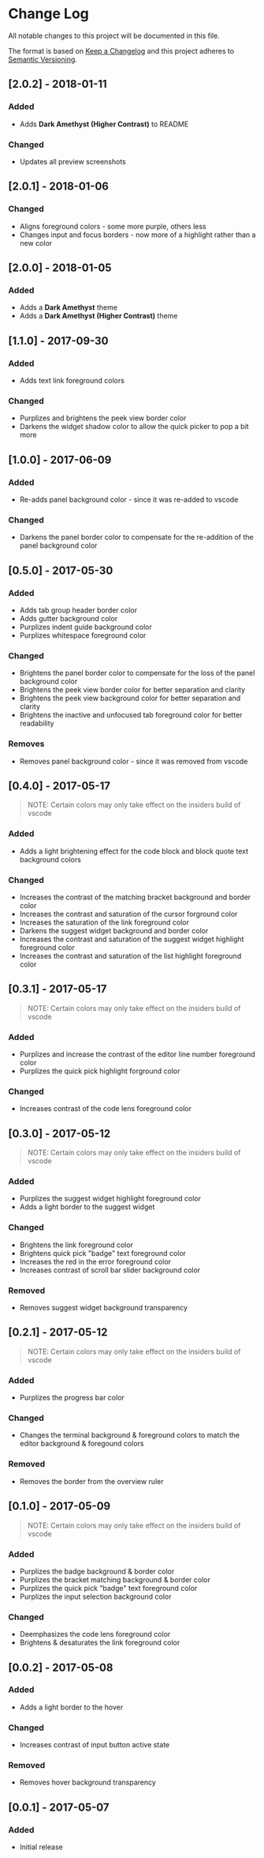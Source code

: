 # Change Log

All notable changes to this project will be documented in this file.

The format is based on [Keep a Changelog](http://keepachangelog.com/) and this project adheres to [Semantic Versioning](http://semver.org/).

## [2.0.2] - 2018-01-11
### Added
- Adds **Dark Amethyst (Higher Contrast)** to README

### Changed
- Updates all preview screenshots

## [2.0.1] - 2018-01-06
### Changed
- Aligns foreground colors - some more purple, others less
- Changes input and focus borders - now more of a highlight rather than a new color

## [2.0.0] - 2018-01-05
### Added
- Adds a **Dark Amethyst** theme
- Adds a **Dark Amethyst (Higher Contrast)** theme

## [1.1.0] - 2017-09-30
### Added
- Adds text link foreground colors

### Changed
- Purplizes and brightens the peek view border color
- Darkens the widget shadow color to allow the quick picker to pop a bit more

## [1.0.0] - 2017-06-09
### Added
- Re-adds panel background color - since it was re-added to vscode

### Changed
- Darkens the panel border color to compensate for the re-addition of the panel background color

## [0.5.0] - 2017-05-30
### Added
- Adds tab group header border color
- Adds gutter background color
- Purplizes indent guide background color
- Purplizes whitespace foreground color

### Changed
- Brightens the panel border color to compensate for the loss of the panel background color
- Brightens the peek view border color for better separation and clarity
- Brightens the peek view background color for better separation and clarity
- Brightens the inactive and unfocused tab foreground color for better readability

### Removes
- Removes panel background color - since it was removed from vscode

## [0.4.0] - 2017-05-17
> NOTE: Certain colors may only take effect on the insiders build of vscode
### Added
- Adds a light brightening effect for the code block and block quote text background colors

### Changed
- Increases the contrast of the matching bracket background and border color
- Increases the contrast and saturation of the cursor forground color
- Increases the saturation of the link foreground color
- Darkens the suggest widget background and border color
- Increases the contrast and saturation of the suggest widget highlight foreground color
- Increases the contrast and saturation of the list highlight foreground color

## [0.3.1] - 2017-05-17
> NOTE: Certain colors may only take effect on the insiders build of vscode
### Added
- Purplizes and increase the contrast of the editor line number foreground color
- Purplizes the quick pick highlight forground color

### Changed
- Increases contrast of the code lens foreground color

## [0.3.0] - 2017-05-12
> NOTE: Certain colors may only take effect on the insiders build of vscode
### Added
- Purplizes the suggest widget highlight foreground color
- Adds a light border to the suggest widget

### Changed
- Brightens the link foreground color
- Brightens quick pick "badge" text foreground color
- Increases the red in the error foreground color
- Increases contrast of scroll bar slider background color

### Removed
- Removes suggest widget background transparency

## [0.2.1] - 2017-05-12
> NOTE: Certain colors may only take effect on the insiders build of vscode
### Added
- Purplizes the progress bar color

### Changed
- Changes the terminal background & foreground colors to match the editor background & foregound colors

### Removed
- Removes the border from the overview ruler

## [0.1.0] - 2017-05-09
> NOTE: Certain colors may only take effect on the insiders build of vscode
### Added
- Purplizes the badge background & border color
- Purplizes the bracket matching background & border color
- Purplizes the quick pick "badge" text foreground color
- Purplizes the input selection background color

### Changed
- Deemphasizes the code lens foreground color
- Brightens & desaturates the link foreground color

## [0.0.2] - 2017-05-08
### Added
- Adds a light border to the hover

### Changed
- Increases contrast of input button active state

### Removed
- Removes hover background transparency

## [0.0.1] - 2017-05-07
### Added
- Initial release
